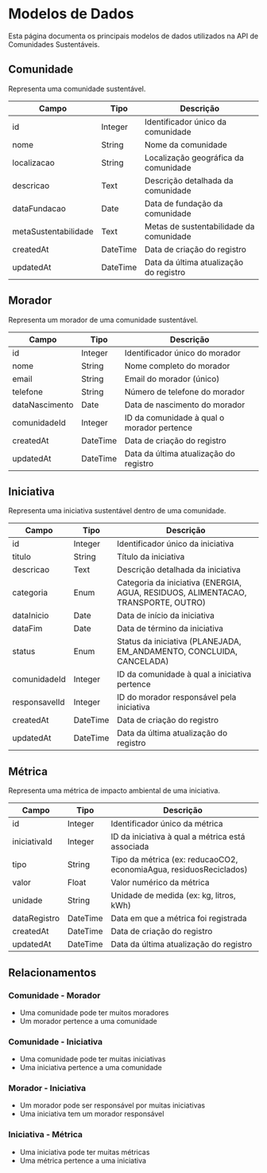 # Modelos de Dados

Esta página documenta os principais modelos de dados utilizados na API de Comunidades Sustentáveis.

## Comunidade

Representa uma comunidade sustentável.

| Campo | Tipo | Descrição |
|-------|------|-----------|
| id | Integer | Identificador único da comunidade |
| nome | String | Nome da comunidade |
| localizacao | String | Localização geográfica da comunidade |
| descricao | Text | Descrição detalhada da comunidade |
| dataFundacao | Date | Data de fundação da comunidade |
| metaSustentabilidade | Text | Metas de sustentabilidade da comunidade |
| createdAt | DateTime | Data de criação do registro |
| updatedAt | DateTime | Data da última atualização do registro |

## Morador

Representa um morador de uma comunidade sustentável.

| Campo | Tipo | Descrição |
|-------|------|-----------|
| id | Integer | Identificador único do morador |
| nome | String | Nome completo do morador |
| email | String | Email do morador (único) |
| telefone | String | Número de telefone do morador |
| dataNascimento | Date | Data de nascimento do morador |
| comunidadeId | Integer | ID da comunidade à qual o morador pertence |
| createdAt | DateTime | Data de criação do registro |
| updatedAt | DateTime | Data da última atualização do registro |

## Iniciativa

Representa uma iniciativa sustentável dentro de uma comunidade.

| Campo | Tipo | Descrição |
|-------|------|-----------|
| id | Integer | Identificador único da iniciativa |
| titulo | String | Título da iniciativa |
| descricao | Text | Descrição detalhada da iniciativa |
| categoria | Enum | Categoria da iniciativa (ENERGIA, AGUA, RESIDUOS, ALIMENTACAO, TRANSPORTE, OUTRO) |
| dataInicio | Date | Data de início da iniciativa |
| dataFim | Date | Data de término da iniciativa |
| status | Enum | Status da iniciativa (PLANEJADA, EM_ANDAMENTO, CONCLUIDA, CANCELADA) |
| comunidadeId | Integer | ID da comunidade à qual a iniciativa pertence |
| responsavelId | Integer | ID do morador responsável pela iniciativa |
| createdAt | DateTime | Data de criação do registro |
| updatedAt | DateTime | Data da última atualização do registro |

## Métrica

Representa uma métrica de impacto ambiental de uma iniciativa.

| Campo | Tipo | Descrição |
|-------|------|-----------|
| id | Integer | Identificador único da métrica |
| iniciativaId | Integer | ID da iniciativa à qual a métrica está associada |
| tipo | String | Tipo da métrica (ex: reducaoCO2, economiaAgua, residuosReciclados) |
| valor | Float | Valor numérico da métrica |
| unidade | String | Unidade de medida (ex: kg, litros, kWh) |
| dataRegistro | DateTime | Data em que a métrica foi registrada |
| createdAt | DateTime | Data de criação do registro |
| updatedAt | DateTime | Data da última atualização do registro |

## Relacionamentos

### Comunidade - Morador
- Uma comunidade pode ter muitos moradores
- Um morador pertence a uma comunidade

### Comunidade - Iniciativa
- Uma comunidade pode ter muitas iniciativas
- Uma iniciativa pertence a uma comunidade

### Morador - Iniciativa
- Um morador pode ser responsável por muitas iniciativas
- Uma iniciativa tem um morador responsável

### Iniciativa - Métrica
- Uma iniciativa pode ter muitas métricas
- Uma métrica pertence a uma iniciativa
